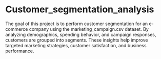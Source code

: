# Customer_segmentation_analysis
The goal of this project is to perform customer segmentation for an e-commerce company using the marketing_campaign.csv dataset. By analyzing demographics, spending behavior, and campaign responses, customers are grouped into segments. These insights help improve targeted marketing strategies, customer satisfaction, and business performance.
